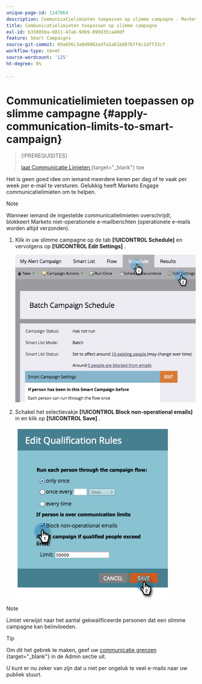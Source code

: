 ```yaml
---
unique-page-id: 1147064
description: Communicatielimieten toepassen op slimme campagne - Marketo Docs - Productdocumentatie
title: Communicatielimieten toepassen op slimme campagne
exl-id: b33885ba-6811-47ab-9db9-099d35ca49df
feature: Smart Campaigns
source-git-commit: 09a656c3a0d0002edfa1a61b987bff4c1dff33cf
workflow-type: tm+mt
source-wordcount: '125'
ht-degree: 0%

---
```


# Communicatielimieten toepassen op slimme campagne {#apply-communication-limits-to-smart-campaign}

>[!PREREQUISITES]
>
>[ laat Communicatie Limieten ](/help/marketo/product-docs/administration/email-setup/enable-communication-limits.md){target="_blank"} toe

Het is geen goed idee om iemand meerdere keren per dag of te vaak per week per e-mail te versturen. Gelukkig heeft Marketo Engage communicatielimieten om te helpen.

>[!NOTE]
>
>Wanneer iemand de ingestelde communicatielimieten overschrijdt, blokkeert Marketo niet-operationele e-mailberichten (operationele e-mails worden altijd verzonden).

1. Klik in uw slimme campagne op de tab **[!UICONTROL Schedule]** en vervolgens op **[!UICONTROL Edit Settings]** .

   ![](assets/apply-communication-limits-to-smart-campaign-1.png)

1. Schakel het selectievakje **[!UICONTROL Block non-operational emails]** in en klik op **[!UICONTROL Save]** .

   ![](assets/apply-communication-limits-to-smart-campaign-2.png)

>[!NOTE]
>
>Limiet verwijst naar het aantal gekwalificeerde personen dat een slimme campagne kan beïnvloeden.

>[!TIP]
>
>Om dit het gebrek te maken, geef uw [ communicatie grenzen ](/help/marketo/product-docs/administration/email-setup/enable-communication-limits.md){target="_blank"} in de Admin sectie uit.

U kunt er nu zeker van zijn dat u niet per ongeluk te veel e-mails naar uw publiek stuurt.
